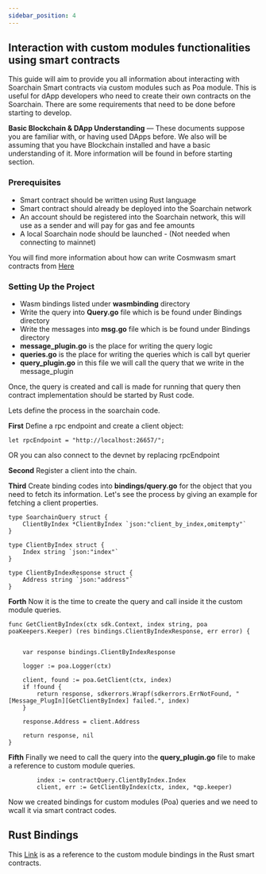 ```yaml
---
sidebar_position: 4
---
```


## Interaction with custom modules functionalities using smart contracts


This guide will aim to provide you all information about interacting with Soarchain Smart contracts via custom modules such as Poa module. This is useful for dApp developers who need to create their own contracts on the Soarchain. There are some requirements that need to be done before starting to develop.

**Basic Blockchain & DApp Understanding** — These documents suppose you are familiar with, or having used DApps before. We also will be assuming that you have Blockchain installed and have a basic understanding of it. More information will be found in before starting section.

### Prerequisites

* Smart contract should be written using Rust language
* Smart contract should already be deployed into the Soarchain network
* An account should be registered into the Soarchain network, this will use as a sender and will pay for gas and fee amounts
* A local Soarchain node should be launched - (Not needed when connecting to mainnet)

You will find more information about how can write Cosmwasm smart contracts from [Here](https://github.com/CosmWasm)


### Setting Up the Project

* Wasm bindings listed under **wasmbinding** directory
* Write the query into **Query.go** file which is be found under Bindings directory
* Write the messages into **msg.go** file which is be found under Bindings directory
* **message_plugin.go** is the place for writing the query logic
* **queries.go** is the place for writing the queries which is call byt querier
* **query_plugin.go** in this file we will call the query that we write in the message_plugin



Once, the query is created and call is made for running that query then contract implementation should be started by Rust code.

Lets define the process in the soarchain code.

**First** Define a rpc endpoint and create a client object:


```shell
let rpcEndpoint = "http://localhost:26657/";
```
OR you can also connect to the devnet by replacing rpcEndpoint

**Second** Register a client into the chain.

**Third** Create binding codes into **bindings/query.go** for the object that you need to fetch its information. Let's see the process by giving an example for fetching a client properties.

```shell
type SoarchainQuery struct {
	ClientByIndex *ClientByIndex `json:"client_by_index,omitempty"`
}

type ClientByIndex struct {
	Index string `json:"index"`
}

type ClientByIndexResponse struct {
	Address string `json:"address"`
}
```

**Forth**
Now it is the time to create the query and call inside it the custom module queries.

```
func GetClientByIndex(ctx sdk.Context, index string, poa poaKeepers.Keeper) (res bindings.ClientByIndexResponse, err error) {


	var response bindings.ClientByIndexResponse

	logger := poa.Logger(ctx)

	client, found := poa.GetClient(ctx, index)
	if !found {
		return response, sdkerrors.Wrapf(sdkerrors.ErrNotFound, "[Message_PlugIn][GetClientByIndex] failed.", index)
	}

	response.Address = client.Address

	return response, nil
}
```

**Fifth**
Finally we need to call the query into the **query_plugin.go** file to make a reference to custom module queries.

```
        index := contractQuery.ClientByIndex.Index
        client, err := GetClientByIndex(ctx, index, *qp.keeper)
```

Now we created bindings for custom modules (Poa) queries and we need to wcall it via smart contract codes.


## Rust Bindings

This [Link](https://github.com/CosmWasm/token-bindings) is as a reference to the custom module bindings in the Rust smart contracts.